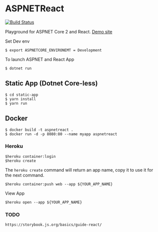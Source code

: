 # ASPNETReact
[![Build Status](https://travis-ci.org/aurlaw/ASPNETReact.svg?branch=master)](https://travis-ci.org/aurlaw/ASPNETReact)


Playground for ASPNET Core 2 and React. 
[Demo site](https://aurlaw-aspnet-react.herokuapp.com/)

Set Dev env
```
$ export ASPNETCORE_ENVIRONEMT = Development
```

To launch ASPNET and React App
```
$ dotnet run
```


## Static App (Dotnet Core-less)

```
$ cd static-app
$ yarn install
$ yarn run
```


## Docker

```
$ docker build -t aspnetreact .
$ docker run -d -p 8080:80 --name myapp aspnetreact

```

### Heroku

```
$heroku container:login
$heroku create
```
The ```heroku create``` command will return an app name, copy it to use it for the next command.

```
$heroku container:push web --app ${YOUR_APP_NAME}
```

View App
```
$heroku open --app ${YOUR_APP_NAME}
```

### TODO

```
https://storybook.js.org/basics/guide-react/
```